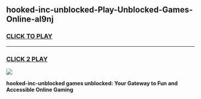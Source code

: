 
## hooked-inc-unblocked-Play-Unblocked-Games-Online-al9nj
<h3>
<a href="https://premium76.site?title=hooked-inc-unblocked&ref=25A">CLICK TO PLAY</a></h3>
<hr>

<h3>
<a href="https://premium76.site?title=hooked-inc-unblocked&ref=25A">CLICK 2 PLAY</a>
  
</h3>

<a href="https://premium76.site?title=hooked-inc-unblocked&ref=25A"><img src="https://clearcache.store/games.png"></a>


**hooked-inc-unblocked games unblocked: Your Gateway to Fun and Accessible Online Gaming**
